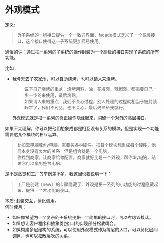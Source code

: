 # 外观模式  
定义:  
  > 为子系统的一组接口提供一个一致的界面，facade模式定义了一个高层接口，这个接口使得这一子系统更加容易使用。  

通俗的讲：通过把一系列的子系统的操作封装为一个高级的接口实现子系统的所有功能。

比如：  
  - 我今天去了农家乐，可以自助烧烤，也可以请人来烧烤。
    > 说下自己烧烤的重点：烧烤用料，油，花椒面，辣椒面。都需要自己一步一步的来使用，最后烤熟。  
      如果请人来的重点：我们不关心过程，别人处理的过程就相当于被封装起来了，我们不可见，也不关心，最后烤熟给我就行。   
    
    外观模式就是把一系列的真正操作隐藏起来，只留一个对外的高层接口。  

如果不太理解，你可以把他们想象成都是相互没有关系的模块，但是实现一个功能需要这几个模块的相互运算。
 
> 比如去电脑城diy电脑，需要买各种硬件。把每个模块想象成每个硬件，他们本身没有太大的关系，但是组合就是一个电脑。   
> 你找到商家，让商家给你配置。商家就好比是一个外观，帮你diy电脑，结果你可以拿到整台电脑。

是不是感觉和工厂的举例差不多，我这里也要说明一下：
   > 工厂是创建（new）的步骤隐藏了，外观是把一系列的小功能的过程隐藏起来，提供一个大功能的接口。  

本质: 封装交互，简化调用。  
何时使用：
  * 如果你希望为一个复杂的子系统提供一个简单的接口时，可以考虑该模式。
  * 如果想让客户程序和抽象类(接口)的实现部分松散耦合。
  * 如果构建多层结构的系统，可以使用外观模式作为每层的入口，可以简化层间调用，也可以松散层次的关系。